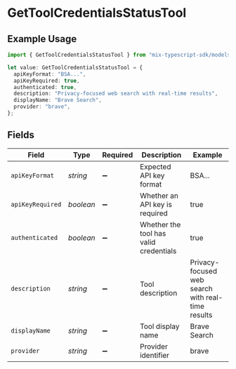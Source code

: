 # GetToolCredentialsStatusTool

## Example Usage

```typescript
import { GetToolCredentialsStatusTool } from "mix-typescript-sdk/models/operations";

let value: GetToolCredentialsStatusTool = {
  apiKeyFormat: "BSA...",
  apiKeyRequired: true,
  authenticated: true,
  description: "Privacy-focused web search with real-time results",
  displayName: "Brave Search",
  provider: "brave",
};
```

## Fields

| Field                                             | Type                                              | Required                                          | Description                                       | Example                                           |
| ------------------------------------------------- | ------------------------------------------------- | ------------------------------------------------- | ------------------------------------------------- | ------------------------------------------------- |
| `apiKeyFormat`                                    | *string*                                          | :heavy_minus_sign:                                | Expected API key format                           | BSA...                                            |
| `apiKeyRequired`                                  | *boolean*                                         | :heavy_minus_sign:                                | Whether an API key is required                    | true                                              |
| `authenticated`                                   | *boolean*                                         | :heavy_minus_sign:                                | Whether the tool has valid credentials            | true                                              |
| `description`                                     | *string*                                          | :heavy_minus_sign:                                | Tool description                                  | Privacy-focused web search with real-time results |
| `displayName`                                     | *string*                                          | :heavy_minus_sign:                                | Tool display name                                 | Brave Search                                      |
| `provider`                                        | *string*                                          | :heavy_minus_sign:                                | Provider identifier                               | brave                                             |